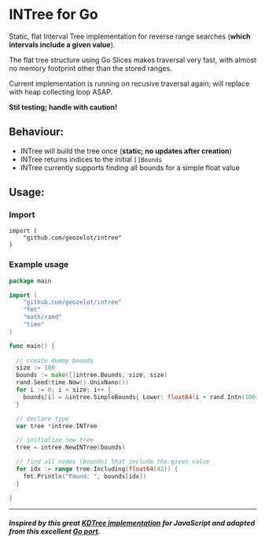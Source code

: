 # INTree for Go

Static, flat Interval Tree implementation for reverse range searches (**which intervals include a given value**).

The flat tree structure using Go Slices makes traversal very fast, with almost no memory footprint other than the stored ranges.

Current implementation is running on recusive traversal again; will replace with heap collecting loop ASAP.

**Stil testing; handle with caution!**

## Behaviour:

* INTree will build the tree once (**static; no updates after creation**)
* INTree returns indices to the initial `[]Bounds`
* INTree currently supports finding all bounds for a simple float value

## Usage:

### Import
```
import (
    "github.com/geozelot/intree"
)
```

### Example usage

```go
package main

import (
    "github.com/geozelot/intree"
    "fmt"
    "math/rand"
    "time"
)

func main() {
 
  // create dummy bounds
  size := 100
  bounds := make([]intree.Bounds, size, size)
  rand.Seed(time.Now().UnixNano())
  for i := 0; i < size; i++ {
    bounds[i] = &intree.SimpleBounds{ Lower: float64(i + rand.Intn(100)), Upper: float64(i * 2 + rand.Intn(100))
  }

  // declare type
  var tree *intree.INTree

  // initialize new tree
  tree = intree.NewINTree(bounds)

  // find all nodes (bounds) that include the given value
  for idx := range tree.Including(float64(42)) {
    fmt.Println("Found: ", bounds[idx])
  }

}
```
____

##### Inspired by this great [KDTree implementation](https://github.com/mourner/kdbush) for JavaScript and adapted from this excellent [Go port](https://github.com/MadAppGang/kdbush).
